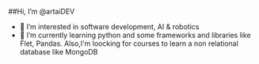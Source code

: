 ##Hi, I’m @artaiDEV
- 👀 I’m interested in software development, AI & robotics
- 🌱 I’m currently learning python and some frameworks and libraries like Flet, Pandas. Also,I'm loocking for courses to learn a non relational database like MongoDB

<!---
artaiDEV/artaiDEV is a ✨ special ✨ repository because its `README.md` (this file) appears on your GitHub profile.
You can click the Preview link to take a look at your changes.
--->
